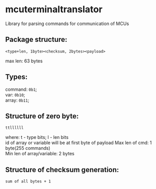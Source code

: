 # mcuterminaltranslator  
Library for parsing commands for communication of MCUs  
## Package structure: 
```
<type+len, 1byte><checksum, 2bytes><payload>
```
max len: 63 bytes  
## Types:  
command: ``0b1``;  
var: ``0b10``;  
array: ``0b11``;
  
## Structure of zero byte:  
```
ttllllll
```
where: t - type bits; l - len bits  
id of array or variable will be at first byte of payload
Max len of cmd: 1 byte(255 commands)  
Min len of array/variable: 2 bytes
  
## Structure of checksum generation:
```
sum of all bytes + 1
```
